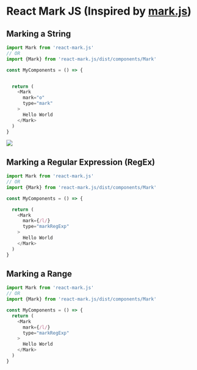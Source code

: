 # React Mark JS (Inspired by [mark.js](https://markjs.io))

## Marking a String
```js
import Mark from 'react-mark.js'
// OR
import {Mark} from 'react-mark.js/dist/components/Mark'

const MyComponents = () => {


  return (
    <Mark
      mark="o"
      type="mark"
    >
      Hello World
    </Mark>
  )
}
```
<img src="https://placekitten.com/120/120" />

## Marking a Regular Expression (RegEx)
```js
import Mark from 'react-mark.js'
// OR
import {Mark} from 'react-mark.js/dist/components/Mark'

const MyComponents = () => {

  return (
    <Mark
      mark={/l/}
      type="markRegExp"
    >
      Hello World
    </Mark>
  )
}
```

## Marking a Range
```js
import Mark from 'react-mark.js'
// OR
import {Mark} from 'react-mark.js/dist/components/Mark'

const MyComponents = () => {
  return (
    <Mark
      mark={/l/}
      type="markRegExp"
    >
      Hello World
    </Mark>
  )
}
```
